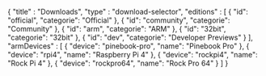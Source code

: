 {
  "title" : "Downloads",
  "type" : "download-selector",
  "editions" : [
  { "id": "official", "categorie": "Official" },
  { "id": "community", "categorie": "Community" },
  { "id": "arm", "categorie": "ARM" },
  { "id": "32bit", "categorie": "32bit" },
  { "id": "dev", "categorie": "Developer Previews" }
  ],
  "armDevices" : [
  { "device": "pinebook-pro", "name": "Pinebook Pro" },
  { "device": "rpi4", "name": "Raspberry Pi 4" },
  { "device": "rockpi4", "name": "Rock Pi 4" },
  { "device": "rockpro64", "name": "Rock Pro 64" }
  ]
}
